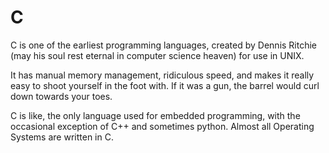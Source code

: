 # C

C is one of the earliest programming languages, created by Dennis Ritchie
(may his soul rest eternal in computer science heaven) for use in UNIX.

It has manual memory management, ridiculous speed, and makes it really
easy to shoot yourself in the foot with. If it was a gun, the barrel would
curl down towards your toes.

C is like, the only language used for embedded programming, with the occasional
exception of C++ and sometimes python. Almost all Operating Systems are written
in C.
